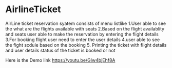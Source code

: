 # AirlineTicket
AirLine ticket reservation syatem consists of menu listlike 
1.User able to see the what are the flights available with seats
2.Based on the flight availablity and seats user able to make the reservation by entering the flight details
3.For booking flight user need to enter the user details
4.user able to see the fight scdule based on the booking
5. Printing the ticket with flight details and user details status of the ticket is booked or not

Here is the Demo link
https://youtu.be/GIw4bjEhf8A
